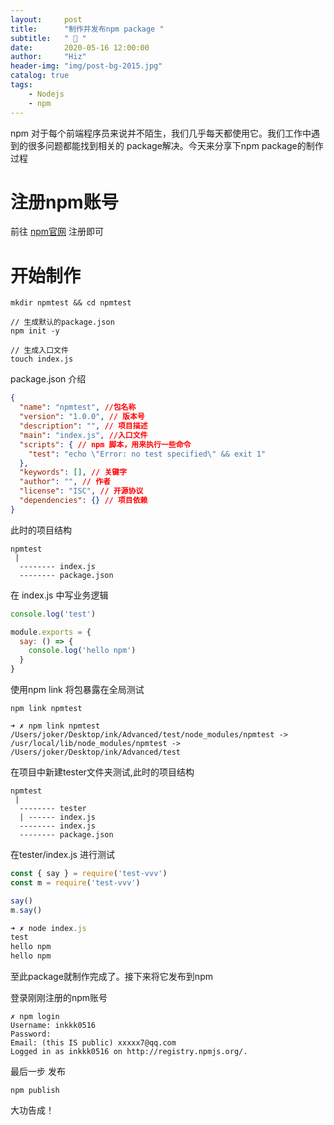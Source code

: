 ```yaml
---
layout:     post
title:      "制作并发布npm package "
subtitle:   " 🎁 "
date:       2020-05-16 12:00:00
author:     "Hiz"
header-img: "img/post-bg-2015.jpg"
catalog: true
tags:
    - Nodejs
    - npm
---
```


npm 对于每个前端程序员来说并不陌生，我们几乎每天都使用它。我们工作中遇到的很多问题都能找到相关的 package解决。今天来分享下npm package的制作过程

# 注册npm账号

前往 [npm官网](https://www.npmjs.com/) 注册即可

# 开始制作

```shell
mkdir npmtest && cd npmtest

// 生成默认的package.json
npm init -y

// 生成入口文件
touch index.js
```

package.json 介绍

```json
{
  "name": "npmtest", //包名称
  "version": "1.0.0", // 版本号
  "description": "", // 项目描述
  "main": "index.js", //入口文件
  "scripts": { // npm 脚本，用来执行一些命令
    "test": "echo \"Error: no test specified\" && exit 1"
  },
  "keywords": [], // 关键字
  "author": "", // 作者
  "license": "ISC", // 开源协议
  "dependencies": {} // 项目依赖
}
```

此时的项目结构

```shell
npmtest
 |
  -------- index.js
  -------- package.json
```

在 index.js 中写业务逻辑

```javascript
console.log('test')

module.exports = {
  say: () => {
    console.log('hello npm')
  }
}
```

使用npm link 将包暴露在全局测试

```shell
npm link npmtest

➜ ✗ npm link npmtest 
/Users/joker/Desktop/ink/Advanced/test/node_modules/npmtest -> /usr/local/lib/node_modules/npmtest -> /Users/joker/Desktop/ink/Advanced/test
```

在项目中新建tester文件夹测试,此时的项目结构

```shell
npmtest
 |
  -------- tester
  | ------ index.js
  -------- index.js
  -------- package.json
```

在tester/index.js 进行测试

```javascript
const { say } = require('test-vvv')
const m = require('test-vvv')

say()
m.say()

➜ ✗ node index.js
test
hello npm
hello npm
```

至此package就制作完成了。接下来将它发布到npm

登录刚刚注册的npm账号

```shell
✗ npm login 
Username: inkkk0516
Password: 
Email: (this IS public) xxxxx7@qq.com
Logged in as inkkk0516 on http://registry.npmjs.org/.
```

最后一步 发布

```shell
npm publish
```

大功告成！